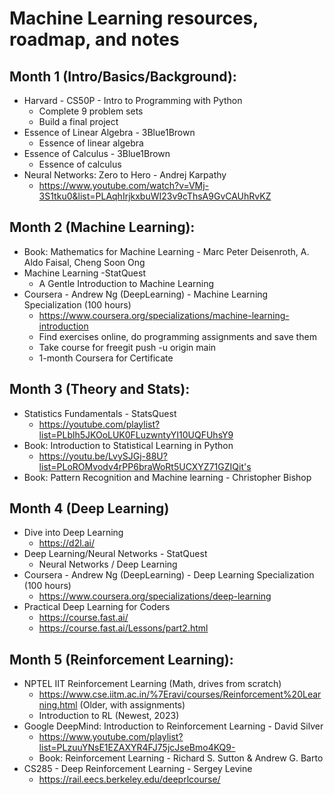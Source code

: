 # Machine Learning resources, roadmap, and notes

## Month 1 (Intro/Basics/Background):
- Harvard - CS50P - Intro to Programming with Python
    - Complete 9 problem sets
    - Build a final project
- Essence of Linear Algebra - 3Blue1Brown
    - Essence of linear algebra
- Essence of Calculus - 3Blue1Brown
    - Essence of calculus
- Neural Networks: Zero to Hero - Andrej Karpathy
    - https://www.youtube.com/watch?v=VMj-3S1tku0&list=PLAqhIrjkxbuWI23v9cThsA9GvCAUhRvKZ


## Month 2 (Machine Learning):
- Book: Mathematics for Machine Learning - Marc Peter Deisenroth, A. Aldo Faisal, Cheng Soon Ong
- Machine Learning -StatQuest
    - A Gentle Introduction to Machine Learning
- Coursera - Andrew Ng (DeepLearning) - Machine Learning Specialization (100 hours)
    - https://www.coursera.org/specializations/machine-learning-introduction
    - Find exercises online, do programming assignments and save them
    - Take course for freegit push -u origin main
    - 1-month Coursera for Certificate

## Month 3 (Theory and Stats):
- Statistics Fundamentals - StatsQuest
    - https://youtube.com/playlist?list=PLblh5JKOoLUK0FLuzwntyYI10UQFUhsY9
- Book: Introduction to Statistical Learning in Python
    - https://youtu.be/LvySJGj-88U?list=PLoROMvodv4rPP6braWoRt5UCXYZ71GZIQit's
- Book: Pattern Recognition and Machine learning - Christopher Bishop
    
## Month 4 (Deep Learning)
- Dive into Deep Learning
    - https://d2l.ai/
- Deep Learning/Neural Networks - StatQuest
    - Neural Networks / Deep Learning
- Coursera - Andrew Ng (DeepLearning) - Deep Learning Specialization (100 hours)
    - https://www.coursera.org/specializations/deep-learning
- Practical Deep Learning for Coders
    - https://course.fast.ai/
    - https://course.fast.ai/Lessons/part2.html

## Month 5 (Reinforcement Learning):
- NPTEL IIT Reinforcement Learning (Math, drives from scratch)
    - https://www.cse.iitm.ac.in/%7Eravi/courses/Reinforcement%20Learning.html (Older, with assignments)
    - Introduction to RL (Newest, 2023)
- Google DeepMind: Introduction to Reinforcement Learning - David Silver 
  - https://www.youtube.com/playlist?list=PLzuuYNsE1EZAXYR4FJ75jcJseBmo4KQ9-
  - Book: Reinforcement Learning - Richard S. Sutton & Andrew G. Barto
- CS285 - Deep Reinforcement Learning - Sergey Levine
  - https://rail.eecs.berkeley.edu/deeprlcourse/